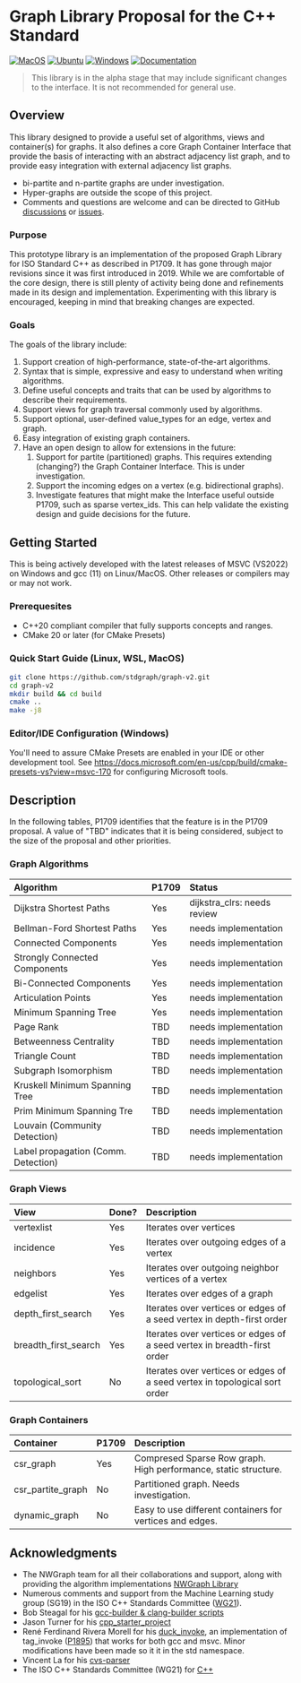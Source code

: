# Graph Library Proposal for the C++ Standard
[![MacOS](https://github.com/stdgraph/graph-v2/actions/workflows/macos.yml/badge.svg)](https://github.com/stdgraph/graph-v2/actions/workflows/macos.yml) [![Ubuntu](https://github.com/stdgraph/graph-v2/actions/workflows/ubuntu.yml/badge.svg)](https://github.com/stdgraph/graph-v2/actions/workflows/ubuntu.yml) [![Windows](https://github.com/stdgraph/graph-v2/actions/workflows/windows.yml/badge.svg)](https://github.com/stdgraph/graph-v2/actions/workflows/windows.yml) [![Documentation](https://github.com/stdgraph/graph-v2/actions/workflows/pages.yml/badge.svg)](https://github.com/stdgraph/graph-v2/actions/workflows/pages.yml)

> This library is in the alpha stage that may include significant changes to the interface. It is not recommended for general use.

## Overview
This library designed to provide a useful set of algorithms, views and container(s) for graphs. It also defines
a core Graph Container Interface that provide the basis of interacting with an abstract adjacency list graph, and 
to provide easy integration with external adjacency list graphs.

- bi-partite and n-partite graphs are under investigation.
- Hyper-graphs are outside the scope of this project.
- Comments and questions are welcome and can be directed to GitHub [discussions](https://github.com/stdgraph/graph-v2/discussions) or [issues](https://github.com/stdgraph/graph-v2/issues).

### Purpose
This prototype library is an implementation of the proposed Graph Library for ISO Standard C++ as described in P1709. 
It has gone through major revisions since it was first introduced in 2019. While we are comfortable of the core design, there is
still plenty of activity being done and refinements made in its design and implementation. Experimenting with this library is 
encouraged, keeping in mind that breaking changes are expected.

### Goals
The goals of the library include:
1. Support creation of high-performance, state-of-the-art algorithms.
2. Syntax that is simple, expressive and easy to understand when writing algorithms.
3. Define useful concepts and traits that can be used by algorithms to describe their requirements.
4. Support views for graph traversal commonly used by algorithms.
5. Support optional, user-defined value_types for an edge, vertex and graph.
5. Easy integration of existing graph containers.
6. Have an open design to allow for extensions in the future: 
   1. Support for partite (partitioned) graphs. This requires extending (changing?) the Graph Container Interface.
      This is under investigation.
   2. Support the incoming edges on a vertex (e.g. bidirectional graphs).
   3. Investigate features that might make the Interface useful outside P1709, such as sparse vertex_ids.
      This can help validate the existing design and guide decisions for the future.
   
## Getting Started
This is being actively developed with the latest releases of MSVC (VS2022) on Windows and gcc (11) on Linux/MacOS. 
Other releases or compilers may or may not work.

### Prerequesites
- C++20 compliant compiler that fully supports concepts and ranges.
- CMake 20 or later (for CMake Presets)

### Quick Start Guide (Linux, WSL, MacOS)
```bash
git clone https://github.com/stdgraph/graph-v2.git
cd graph-v2
mkdir build && cd build
cmake ..
make -j8
```

### Editor/IDE Configuration (Windows)
You'll need to assure CMake Presets are enabled in your IDE or other development tool. 
See https://docs.microsoft.com/en-us/cpp/build/cmake-presets-vs?view=msvc-170 for configuring Microsoft tools.

## Description
In the following tables, P1709 identifies that the feature is in the P1709 proposal. A value of "TBD" indicates that it
is being considered, subject to the size of the proposal and other priorities.

### Graph Algorithms

| Algorithm                       | P1709 | Status                                                                          | 
| :-------------------------------| :---- | :-------------------------------------------------------------------------------|
| Dijkstra Shortest Paths         | Yes   | dijkstra_clrs: needs review                                                     |
| Bellman-Ford Shortest Paths     | Yes   | needs implementation                                                            |
| Connected Components            | Yes   | needs implementation                                                            |
| Strongly Connected Components   | Yes   | needs implementation                                                            |
| Bi-Connected Components         | Yes   | needs implementation                                                            |
| Articulation Points             | Yes   | needs implementation                                                            |
| Minimum Spanning Tree           | Yes   | needs implementation                                                            |
| Page Rank                       | TBD   | needs implementation                                                            |
| Betweenness Centrality          | TBD   | needs implementation                                                            |
| Triangle Count                  | TBD   | needs implementation                                                            |
| Subgraph Isomorphism            | TBD   | needs implementation                                                            |
| Kruskell Minimum Spanning Tree  | TBD   | needs implementation                                                            |
| Prim Minimum Spanning Tre       | TBD   | needs implementation                                                            |
| Louvain (Community Detection)   | TBD   | needs implementation                                                            |
| Label propagation (Comm. Detection) | TBD   | needs implementation                                                        |


### Graph Views

| View                            | Done? | Description                                                                     | 
| :-------------------------------| :---- | :-------------------------------------------------------------------------------|
| vertexlist                      | Yes   | Iterates over vertices                                                          |
| incidence                       | Yes   | Iterates over outgoing edges of a vertex                                        |
| neighbors                       | Yes   | Iterates over outgoing neighbor vertices of a vertex                            |
| edgelist                        | Yes   | Iterates over edges of a graph                                                  |
| depth_first_search              | Yes   | Iterates over vertices or edges of a seed vertex in depth-first order           |
| breadth_first_search            | Yes   | Iterates over vertices or edges of a seed vertex in breadth-first order         |
| topological_sort                | No    | Iterates over vertices or edges of a seed vertex in topological sort order      |

### Graph Containers

| Container                       | P1709 | Description                                                                     | 
| :-------------------------------| :---- | :-------------------------------------------------------------------------------|
| csr_graph                       | Yes   | Compresed Sparse Row graph. High performance, static structure.                 |
| csr_partite_graph               | No    | Partitioned graph. Needs investigation.                                         |
| dynamic_graph                   | No    | Easy to use different containers for vertices and edges.                        |


## Acknowledgments
- The NWGraph team for all their collaborations and support, along with providing the algorithm implementations
[NWGraph Library](https://github.com/NWmath/NWgr)
- Numerous comments and support from the Machine Learning study group (SG19) in the ISO C++ Standards
Committee ([WG21](https://isocpp.org/std/the-committee)).
- Bob Steagal for his [gcc-builder & clang-builder scripts](https://github.com/BobSteagall)
- Jason Turner for his [cpp_starter_project](https://github.com/lefticus/cpp_starter_project)
- René Ferdinand Rivera Morell for his [duck_invoke](https://github.com/bfgroup/duck_invoke), an implementation
of tag_invoke ([P1895](https://wg21.link/P1895)) that works for both gcc and msvc. Minor modifications have
been made so it it in the std namespace.
- Vincent La for his [cvs-parser](https://github.com/vincentlaucsb/csv-parser)
- The ISO C++ Standards Committee (WG21) for [C++](http://eel.is/c++draft/)

